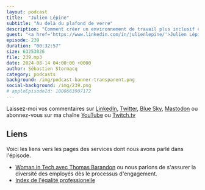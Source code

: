 ```yaml
---
layout: podcast
title:  "Julien Lépine"
subtitle: "Au delà du plafond de verre"
description: "Comment créer un environnement de travail plus inclusif et équitable ? Julien Lepine, Directeur des Architects de Solution France chez AWS, nous livre ses clés pour favoriser la diversité et l'inclusion au sein de l'entreprise. Au programme : recrutement, développement des talents, et témoignages inspirants."
guest: "<a href='https://www.linkedin.com/in/julienlepine/'>Julien Lépine</a>, directeur des architectes de solution, AWS France."
episode: 239
duration: "00:32:57" 
size: 63253026
file: 239.mp3
date: 2024-08-14 04:00:00 +0000
author: Sébastien Stormacq
category: podcasts
background: /img/podcast-banner-transparent.png
social-background: /img/239.png
# appleEpisodeId: 1000663907172
---
```


Laissez-moi vos commentaires sur [LinkedIn](https://www.linkedin.com/in/sebastienstormacq/), [Twitter](https://twitter.com/sebsto), [Blue Sky](https://bsky.app/profile/sebsto.bsky.social), [Mastodon](https://awscommunity.social/@sebsto) ou abonnez-vous sur ma chaîne [YouTube](https://www.youtube.com/sebsto) ou [Twitch.tv](https://www.twitch.tv/sebAWS)

## Liens

Voici les liens vers les pages des services dont nous avons parlé dans l'épisode.

- [Woman in Tech avec Thomas Barandon](https://francais.podcast.go-aws.com/web/podcasts/episode_224/index.html) ou nous parlons de s'assurer la diversité des employés dès le processus d'engagement.
- [Index de l'égalité professionelle](https://www.aboutamazon.fr/actualites/travailler-chez-amazon/index-de-legalite-professionnelle)
